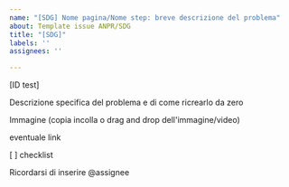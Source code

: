 ```yaml
---
name: "[SDG] Nome pagina/Nome step: breve descrizione del problema"
about: Template issue ANPR/SDG
title: "[SDG]"
labels: ''
assignees: ''

---
```


[ID test]

Descrizione specifica del problema e di come ricrearlo da zero

Immagine (copia incolla o drag and drop dell'immagine/video)

eventuale link

[ ] checklist

Ricordarsi di inserire @assignee
